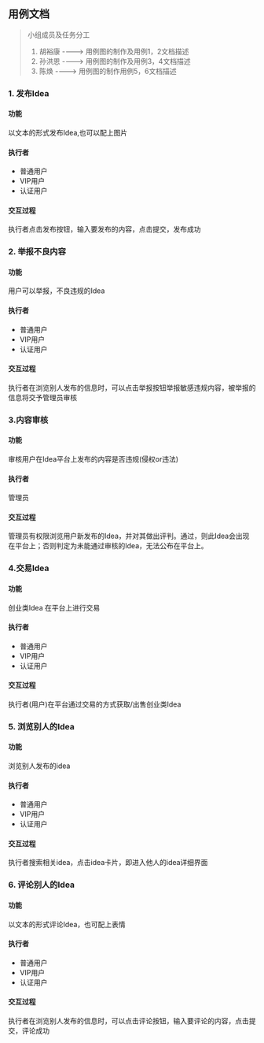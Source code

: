 ## 用例文档

> 小组成员及任务分工
>
> 1. 胡裕康 ----> 用例图的制作及用例1，2文档描述
> 2. 孙洪恩 ----> 用例图的制作及用例3，4文档描述
> 3. 陈焕 ----> 用例图的制作用例5，6文档描述



### 1. 发布Idea

#### 功能

以文本的形式发布Idea,也可以配上图片

#### 执行者

+ 普通用户
+ VIP用户
+ 认证用户

#### 交互过程

执行者点击发布按钮，输入要发布的内容，点击提交，发布成功



### 2. 举报不良内容

#### 功能

用户可以举报，不良违规的Idea

#### 执行者

- 普通用户
- VIP用户
- 认证用户

#### 交互过程

执行者在浏览别人发布的信息时，可以点击举报按钮举报敏感违规内容，被举报的信息将交予管理员审核

### 3.内容审核

#### 功能

审核用户在Idea平台上发布的内容是否违规(侵权or违法)

#### 执行者

管理员

#### 交互过程

管理员有权限浏览用户新发布的Idea，并对其做出评判。通过，则此Idea会出现在平台上；否则判定为未能通过审核的Idea，无法公布在平台上。

### 4.交易Idea

#### 功能

创业类Idea 在平台上进行交易

#### 执行者

- 普通用户
- VIP用户
- 认证用户

#### 交互过程

执行者(用户)在平台通过交易的方式获取/出售创业类Idea

### 5. 浏览别人的Idea

#### 功能

浏览别人发布的idea

#### 执行者

- 普通用户
- VIP用户
- 认证用户

#### 交互过程

执行者搜索相关idea，点击idea卡片，即进入他人的idea详细界面



### 6. 评论别人的Idea

#### 功能

以文本的形式评论Idea，也可配上表情

#### 执行者

- 普通用户
- VIP用户
- 认证用户

#### 交互过程

执行者在浏览别人发布的信息时，可以点击评论按钮，输入要评论的内容，点击提交，评论成功